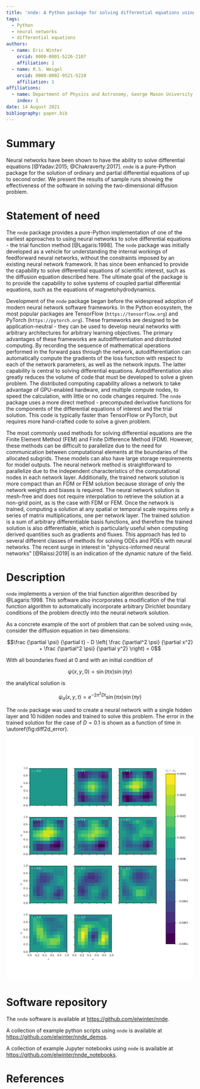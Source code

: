 ```yaml
---
title: 'nnde: A Python package for solving differential equations using neural networks'
tags:
  - Python
  - neural networks
  - differential equations
authors:
  - name: Eric Winter
    orcid: 0000-0001-5226-2107
    affiliation: 1
  - name: R.S. Weigel
    orcid: 0000-0002-9521-5228
    affiliation: 1
affiliations:
  - name: Department of Physics and Astronomy, George Mason University, Fairfax, Virginia, USA
    index: 1
date: 14 August 2021
bibliography: paper.bib
---
```


# Summary

Neural networks have been shown to have the ability to solve differential equations [@Yadav:2015; @Chakraverty:2017]. `nnde` is a pure-Python package for the solution of ordinary and partial differential equations of up to second order. We present the results of sample runs showing the effectiveness of the software in solving the two-dimensional diffusion problem.

# Statement of need

The `nnde` package provides a pure-Python implementation of one of the earliest approaches to using neural networks to solve differential equations - the trial function method [@Lagaris:1998]. The `nnde` package was initially developed as a vehicle for understanding the internal workings of feedforward neural networks, without the constraints imposed by an existing neural network framework. It has since been enhanced to provide the capability to solve differential equations of scientific interest, such as the diffusion equation described here. The ultimate goal of the package is to provide the capability to solve systems of coupled partial differential equations, such as the equations of magnetohydrodynamics.

Development of the `nnde` package began before the widespread adoption of modern neural network software frameworks. In the Python ecosystem, the most popular packages are TensorFlow (`https://tensorflow.org`) and PyTorch (`https://pytorch.org`). These frameworks are designed to be application-neutral - they can be used to develop neural networks with arbitrary architectures for arbitrary learning objectives. The primary advantages of these frameworks are autodifferentiation and distributed computing. By recording the sequence of mathematical operations performed in the forward pass through the network, autodifferentiation can automatically compute the gradients of the loss function with respect to each of the network parameters, as well as the network inputs. The latter capability is central to solving differential equations. Autodifferentiation also greatly reduces the volume of code that must be developed to solve a given problem. The distributed computing capability allows a network to take advantage of GPU-enabled hardware, and multiple compute nodes, to speed the calculation, with little or no code changes required. The `nnde` package uses a more direct method - precomputed derivative functions for the components of the differential equations of interest and the trial solution. This code is typically faster than TensorFlow or PyTorch, but requires more hand-crafted code to solve a given problem.

The most commonly used methods for solving differential equations are the Finite Element Method (FEM) and Finite Difference Method (FDM). However, these methods can be difficult to parallelize due to the need for communication between computational elements at the boundaries of the allocated subgrids. These models can also  have large storage requirements for model outputs. The neural network method is straightforward to parallelize due to the independent characteristics of the computational nodes in each network layer. Additionally, the trained network solution is more compact than an FDM or FEM solution because storage of only the network weights and biases is required. The neural network solution is mesh-free and does not require interpolation to retrieve the solution at a non-grid point, as is the case with FDM or FEM. Once the network is trained, computing a solution at any spatial or temporal scale requires only a series of matrix multiplications, one per network layer. The trained solution is a sum of arbitrary differentiable basis functions, and therefore the trained solution is also differentiable, which is particularly useful when computing derived quantities such as gradients and fluxes. This approach has led to several different classes of methods for solving ODEs and PDEs with neural networks. The recent surge in interest in "physics-informed neural networks" [@Raissi:2019] is an indication of the dynamic nature of the field.

# Description

`nnde` implements a version of the trial function algorithm described by @Lagaris:1998. This software also incorporates a modification of the trial function algorithm to automatically incorporate arbitrary Dirichlet boundary conditions of the problem directly into the neural network solution.

As a concrete example of the sort of problem that can be solved using `nnde`, consider the diffusion equation in two dimensions:

$$\frac {\partial \psi} {\partial t} - D \left( \frac {\partial^2 \psi} {\partial x^2} + \frac {\partial^2 \psi} {\partial y^2} \right) = 0$$

With all boundaries fixed at $0$ and with an initial condition of

$$\psi(x,y,0) = \sin(\pi x) \sin(\pi y)$$

the analytical solution is

$$\psi_a(x,y,t) = e^{-2\pi^2 D t} \sin(\pi x) \sin(\pi y)$$

The `nnde` package was used to create a neural network with a single hidden layer and 10 hidden nodes and trained to solve this problem. The error in the trained solution for the case of $D=0.1$ is shown as a function of time in \autoref{fig:diff2d_error}.

![Difference between the trained neural network solution $\psi_t(x,y,t)$ and the analytical solution $\psi_a(x,y,t)$ of the diffusion problem in 2 spatial dimensions using `nnde` with 10 nodes.\label{fig:diff2d_error}](figures/Y_e.png)

# Software repository

The `nnde` software is available at https://github.com/elwinter/nnde.

A collection of example python scripts using `nnde`  is available at https://github.com/elwinter/nnde_demos.

A collection of example Jupyter notebooks using `nnde` is available at https://github.com/elwinter/nnde_notebooks.

# References
